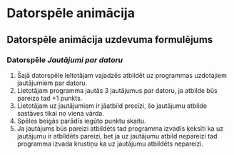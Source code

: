 # Datorspēle animācija
## Datorspēle animācija uzdevuma formulējums
### Datorspēle *Jautājumi par datoru*
1. Šajā datorspēle leitotājam vajadzēs atbildēt uz programmas uzdotajiem jautājumiem par datoru.
2. Lietotājam programma jautās 3 jautājumus par datoru,  ja atbilde būs pareiza tad +1 punkts.
3. Lietotājam uz jautājumiem ir jāatbild precīzi, šo jautājumu atbilde sastāves tikai no viena vārda.
4. Spēles beigās parādīs iegūto punktu skaitu.
5. Ja jautājums būs pareizi atbildēts tad programma izvadīs ķeksīti ka uz jautājumu ir atbildēts pareizi, bet ja uz jautājumu atbild nepareizi tad programma izvada krustiņu ka uz jautājumu atbildēts nepareizi.